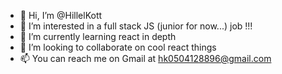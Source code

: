 - 👋 Hi, I’m @HillelKott
- 👀 I’m interested in a full stack JS (junior for now...) job !!!
- 🌱 I’m currently learning react in depth
- 💞️ I’m looking to collaborate on cool react things
- 📫 You can reach me on Gmail at hk0504128896@gmail.com 

<!---
HillelKott/HillelKott is a ✨ special ✨ repository because its `README.md` (this file) appears on your GitHub profile.
You can click the Preview link to take a look at your changes.
--->
